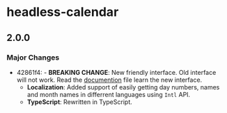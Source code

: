 # headless-calendar

## 2.0.0

### Major Changes

- 42861f4: - **BREAKING CHANGE**: New friendly interface. Old interface will not work. Read the [documention](https://github.com/ashutoshbw/headless-calendar/blob/main/README.md) file learn the new interface.
  - **Localization**: Added support of easily getting day numbers, names and month names in differrent languages using `Intl` API.
  - **TypeScript**: Rewritten in TypeScript.

